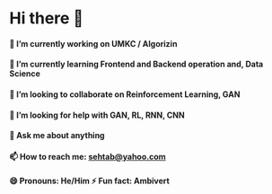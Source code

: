 # Hi there 👋
#### 🔭 I’m currently working on UMKC / Algorizin 
#### 🌱 I’m currently learning  Frontend and Backend operation and, Data Science
#### 👯 I’m looking to collaborate on Reinforcement Learning, GAN
#### 🤔 I’m looking for help with GAN, RL, RNN, CNN
#### 💬 Ask me about anything  
#### 📫 How to reach me: sehtab@yahoo.com
####  😄 Pronouns: He/Him  ⚡ Fun fact: Ambivert 




<!--
**sehtab/sehtab** is a ✨ _special_ ✨ repository because its `README.md` (this file) appears on your GitHub profile.

Here are some ideas to get you started:

- 🔭 I’m currently working on UMKC / Algorizin
- 🌱 I’m currently learning  Frontend and Backend operation and, Data Science
- 👯 I’m looking to collaborate on Reinforcement Learning, GAN
- 🤔 I’m looking for help with GAN, RL, RNN, CNN
- 💬 Ask me about anything
- 📫 How to reach me: sehtab@yahoo.com
- 😄 Pronouns: He/Him
- ⚡ Fun fact: Ambivert
-->
